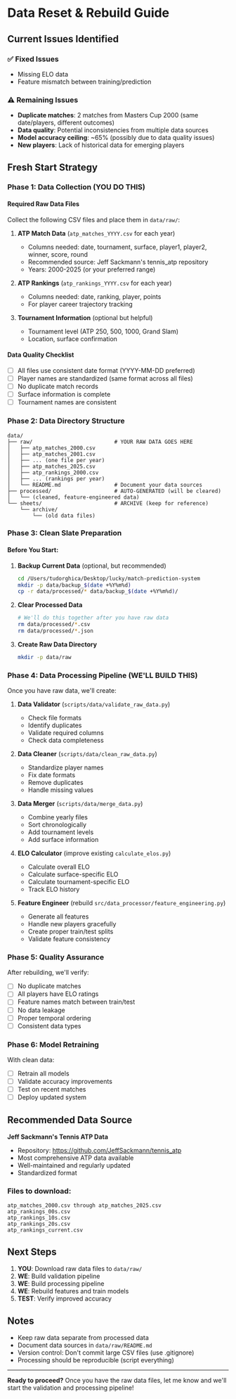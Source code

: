# Data Reset & Rebuild Guide

## Current Issues Identified

### ✅ Fixed Issues
- Missing ELO data
- Feature mismatch between training/prediction

### ⚠️ Remaining Issues
- **Duplicate matches**: 2 matches from Masters Cup 2000 (same date/players, different outcomes)
- **Data quality**: Potential inconsistencies from multiple data sources
- **Model accuracy ceiling**: ~65% (possibly due to data quality issues)
- **New players**: Lack of historical data for emerging players

## Fresh Start Strategy

### Phase 1: Data Collection (YOU DO THIS)

#### Required Raw Data Files
Collect the following CSV files and place them in `data/raw/`:

1. **ATP Match Data** (`atp_matches_YYYY.csv` for each year)
   - Columns needed: date, tournament, surface, player1, player2, winner, score, round
   - Recommended source: Jeff Sackmann's tennis_atp repository
   - Years: 2000-2025 (or your preferred range)

2. **ATP Rankings** (`atp_rankings_YYYY.csv` for each year)
   - Columns needed: date, ranking, player, points
   - For player career trajectory tracking

3. **Tournament Information** (optional but helpful)
   - Tournament level (ATP 250, 500, 1000, Grand Slam)
   - Location, surface confirmation

#### Data Quality Checklist
- [ ] All files use consistent date format (YYYY-MM-DD preferred)
- [ ] Player names are standardized (same format across all files)
- [ ] No duplicate match records
- [ ] Surface information is complete
- [ ] Tournament names are consistent

### Phase 2: Data Directory Structure

```
data/
├── raw/                          # YOUR RAW DATA GOES HERE
│   ├── atp_matches_2000.csv
│   ├── atp_matches_2001.csv
│   ├── ... (one file per year)
│   ├── atp_matches_2025.csv
│   ├── atp_rankings_2000.csv
│   ├── ... (rankings per year)
│   └── README.md                 # Document your data sources
├── processed/                    # AUTO-GENERATED (will be cleared)
│   └── (cleaned, feature-engineered data)
└── sheets/                       # ARCHIVE (keep for reference)
    └── archive/
        └── (old data files)
```

### Phase 3: Clean Slate Preparation

#### Before You Start:
1. **Backup Current Data** (optional, but recommended)
   ```bash
   cd /Users/tudorghica/Desktop/lucky/match-prediction-system
   mkdir -p data/backup_$(date +%Y%m%d)
   cp -r data/processed/* data/backup_$(date +%Y%m%d)/
   ```

2. **Clear Processed Data**
   ```bash
   # We'll do this together after you have raw data
   rm data/processed/*.csv
   rm data/processed/*.json
   ```

3. **Create Raw Data Directory**
   ```bash
   mkdir -p data/raw
   ```

### Phase 4: Data Processing Pipeline (WE'LL BUILD THIS)

Once you have raw data, we'll create:

1. **Data Validator** (`scripts/data/validate_raw_data.py`)
   - Check file formats
   - Identify duplicates
   - Validate required columns
   - Check data completeness

2. **Data Cleaner** (`scripts/data/clean_raw_data.py`)
   - Standardize player names
   - Fix date formats
   - Remove duplicates
   - Handle missing values

3. **Data Merger** (`scripts/data/merge_data.py`)
   - Combine yearly files
   - Sort chronologically
   - Add tournament levels
   - Add surface information

4. **ELO Calculator** (improve existing `calculate_elos.py`)
   - Calculate overall ELO
   - Calculate surface-specific ELO
   - Calculate tournament-specific ELO
   - Track ELO history

5. **Feature Engineer** (rebuild `src/data_processor/feature_engineering.py`)
   - Generate all features
   - Handle new players gracefully
   - Create proper train/test splits
   - Validate feature consistency

### Phase 5: Quality Assurance

After rebuilding, we'll verify:
- [ ] No duplicate matches
- [ ] All players have ELO ratings
- [ ] Feature names match between train/test
- [ ] No data leakage
- [ ] Proper temporal ordering
- [ ] Consistent data types

### Phase 6: Model Retraining

With clean data:
- [ ] Retrain all models
- [ ] Validate accuracy improvements
- [ ] Test on recent matches
- [ ] Deploy updated system

## Recommended Data Source

**Jeff Sackmann's Tennis ATP Data**
- Repository: https://github.com/JeffSackmann/tennis_atp
- Most comprehensive ATP data available
- Well-maintained and regularly updated
- Standardized format

### Files to download:
```
atp_matches_2000.csv through atp_matches_2025.csv
atp_rankings_00s.csv
atp_rankings_10s.csv
atp_rankings_20s.csv
atp_rankings_current.csv
```

## Next Steps

1. **YOU**: Download raw data files to `data/raw/`
2. **WE**: Build validation pipeline
3. **WE**: Build processing pipeline
4. **WE**: Rebuild features and train models
5. **TEST**: Verify improved accuracy

## Notes

- Keep raw data separate from processed data
- Document data sources in `data/raw/README.md`
- Version control: Don't commit large CSV files (use .gitignore)
- Processing should be reproducible (script everything)

---

**Ready to proceed?** 
Once you have the raw data files, let me know and we'll start the validation and processing pipeline!
